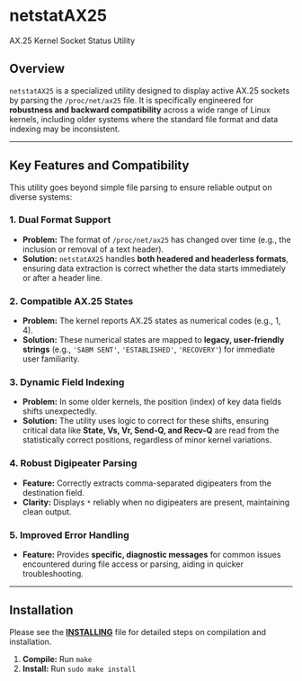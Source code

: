 # netstatAX25
AX.25 Kernel Socket Status Utility
## Overview

`netstatAX25` is a specialized utility designed to display active AX.25 sockets by parsing the `/proc/net/ax25` file. It is specifically engineered for **robustness and backward compatibility** across a wide range of Linux kernels, including older systems where the standard file format and data indexing may be inconsistent.

---

## Key Features and Compatibility

This utility goes beyond simple file parsing to ensure reliable output on diverse systems:

### 1. Dual Format Support

* **Problem:** The format of `/proc/net/ax25` has changed over time (e.g., the inclusion or removal of a text header).
* **Solution:** `netstatAX25` handles **both headered and headerless formats**, ensuring data extraction is correct whether the data starts immediately or after a header line.

### 2. Compatible AX.25 States

* **Problem:** The kernel reports AX.25 states as numerical codes (e.g., 1, 4).
* **Solution:** These numerical states are mapped to **legacy, user-friendly strings** (e.g., `'SABM SENT'`, `'ESTABLISHED'`, `'RECOVERY'`) for immediate user familiarity.

### 3. Dynamic Field Indexing

* **Problem:** In some older kernels, the position (index) of key data fields shifts unexpectedly.
* **Solution:** The utility uses logic to correct for these shifts, ensuring critical data like **State, Vs, Vr, Send-Q, and Recv-Q** are read from the statistically correct positions, regardless of minor kernel variations.

### 4. Robust Digipeater Parsing

* **Feature:** Correctly extracts comma-separated digipeaters from the destination field.
* **Clarity:** Displays `*` reliably when no digipeaters are present, maintaining clean output.

### 5. Improved Error Handling

* **Feature:** Provides **specific, diagnostic messages** for common issues encountered during file access or parsing, aiding in quicker troubleshooting.

---

## Installation

Please see the **[INSTALLING](INSTALLING)** file for detailed steps on compilation and installation.

1.  **Compile:** Run `make`
2.  **Install:** Run `sudo make install`
